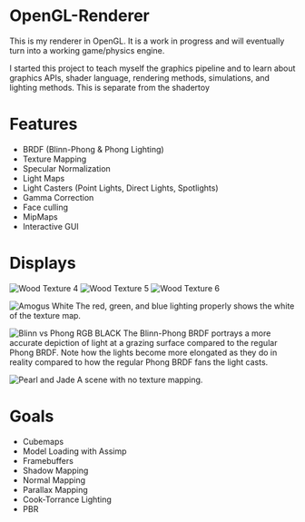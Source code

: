 # OpenGL-Renderer
This is my renderer in OpenGL. It is a work in progress and will eventually turn into a working game/physics engine.

I started this project to teach myself the graphics pipeline and to learn about graphics APIs, shader language, rendering methods, simulations, and lighting methods. This is separate from the shadertoy 

# Features
- BRDF (Blinn-Phong & Phong Lighting)
- Texture Mapping
- Specular Normalization
- Light Maps
- Light Casters (Point Lights, Direct Lights, Spotlights)
- Gamma Correction
- Face culling
- MipMaps
- Interactive GUI

# Displays
![Wood Texture 4](https://github.com/GlassCactus/OpenGL-Renderer/assets/86325057/6455dbfd-79ac-439e-bddf-cbd752b91f1a)
![Wood Texture 5](https://github.com/GlassCactus/OpenGL-Renderer/assets/86325057/b0550f4c-e952-4456-a900-68babc7dcf37)
![Wood Texture 6](https://github.com/GlassCactus/OpenGL-Renderer/assets/86325057/4d3619b2-34ab-426b-8787-0cebe23f3cef)


![Amogus White](https://github.com/GlassCactus/OpenGL-Renderer/assets/86325057/017ede18-7db0-42c8-ba32-ea00c7176a8f)
The red, green, and blue lighting properly shows the white of the texture map.


![Blinn vs Phong RGB   BLACK](https://github.com/GlassCactus/OpenGL-Renderer/assets/86325057/4f394f5b-fdf7-46d1-9742-2b9d665869aa)
The Blinn-Phong BRDF portrays a more accurate depiction of light at a grazing surface compared to the regular Phong BRDF. Note how the lights become more elongated as they do in reality compared to how the regular Phong BRDF fans the light casts. 


![Pearl and Jade](https://github.com/GlassCactus/OpenGL-Renderer/assets/86325057/c5077b64-a24c-47fd-9c98-328667301c71)
A scene with no texture mapping.


# Goals
- Cubemaps
- Model Loading with Assimp
- Framebuffers
- Shadow Mapping
- Normal Mapping
- Parallax Mapping
- Cook-Torrance Lighting
- PBR
